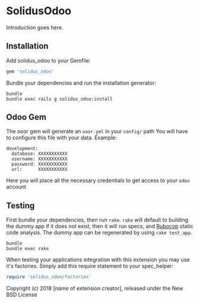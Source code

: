 SolidusOdoo
===========

Introduction goes here.

Installation
------------

Add solidus_odoo to your Gemfile:

```ruby
gem 'solidus_odoo'
```

Bundle your dependencies and run the installation generator:

```shell
bundle
bundle exec rails g solidus_odoo:install
```

Odoo Gem
--------

The ooor gem will generate an `ooor.yml` in your `config/` path
You will have to configure this file with your data. 
Example:
```
development:
  database: XXXXXXXXXXX
  username: XXXXXXXXXXX
  password: XXXXXXXXXXX
  url:      XXXXXXXXXXX
```

Here you will place all the necessary credentials to get access to your `odoo` account

Testing
-------

First bundle your dependencies, then run `rake`. `rake` will default to building the dummy app if it does not exist, then it will run specs, and [Rubocop](https://github.com/bbatsov/rubocop) static code analysis. The dummy app can be regenerated by using `rake test_app`.

```shell
bundle
bundle exec rake
```

When testing your applications integration with this extension you may use it's factories.
Simply add this require statement to your spec_helper:

```ruby
require 'solidus_odoo/factories'
```

Copyright (c) 2018 [name of extension creator], released under the New BSD License
